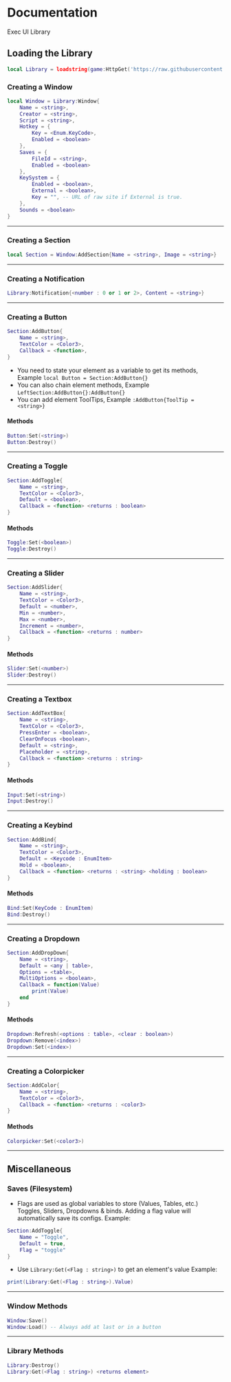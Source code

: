 # Documentation

Exec UI Library

## Loading the Library

```lua
local Library = loadstring(game:HttpGet('https://raw.githubusercontent.com/Player788/Exec-Panel/main/src.lua'))()
```

### Creating a Window

```lua
local Window = Library:Window{
	Name = <string>, 
	Creator = <string>,
	Script = <string>,
	Hotkey = {
		Key = <Enum.KeyCode>, 
		Enabled = <boolean>
	},
	Saves = {
		FileId = <string>,
		Enabled = <boolean>
	},
	KeySystem = {
		Enabled = <boolean>,
		External = <boolean>,
		Key = "", -- URL of raw site if External is true.
	},
	Sounds = <boolean>
}
```

***

### Creating a Section

```lua
local Section = Window:AddSection{Name = <string>, Image = <string>}
```

***

### Creating a Notification

```lua
Library:Notification{<number : 0 or 1 or 2>, Content = <string>}
```

***

### Creating a Button

```lua
Section:AddButton{
	Name = <string>,
	TextColor = <Color3>,
	Callback = <function>,
}
```

* You need to state your element as a variable to get its methods, Example `local Button = Section:AddButton{}`
* You can also chain element methods, Example `LeftSection:AddButton{}:AddButton{}`
* You can add element ToolTips, Example `:AddButton{ToolTip = <string>}`

#### Methods

```lua
Button:Set(<string>)
Button:Destroy()
```

***

### Creating a Toggle

```lua
Section:AddToggle{
	Name = <string>,
	TextColor = <Color3>,
	Default = <boolean>,
	Callback = <function> <returns : boolean>
}
```

#### Methods

```lua
Toggle:Set(<boolean>)
Toggle:Destroy()
```

***

### Creating a Slider

```lua
Section:AddSlider{
	Name = <string>,
	TextColor = <Color3>,
	Default = <number>,
	Min = <number>,
	Max = <number>,
	Increment = <number>,
	Callback = <function> <returns : number>
}
```

#### Methods

```lua
Slider:Set(<number>)
Slider:Destroy()
```

***

### Creating a Textbox

```lua
Section:AddTextBox{
	Name = <string>,
	TextColor = <Color3>,
	PressEnter = <boolean>,
	ClearOnFocus <boolean>,
	Default = <string>,
	Placeholder = <string>,
	Callback = <function> <returns : string>
}

```

#### Methods

```lua
Input:Set(<string>)
Input:Destroy()
```

***

### Creating a Keybind

```lua
Section:AddBind{
	Name = <string>,
	TextColor = <Color3>,
	Default = <Keycode : EnumItem>
	Hold = <boolean>,
	Callback = <function> <returns : <string> <holding : boolean>
}
```

#### Methods

```lua
Bind:Set(KeyCode : EnumItem)
Bind:Destroy()
```

***

### Creating a Dropdown

```lua
Section:AddDropDown{
	Name = <string>,
	Default = <any | table>,
	Options = <table>,
	MultiOptions = <boolean>,
	Callback = function(Value)
		print(Value)
	end
}
```

#### Methods

```lua
Dropdown:Refresh(<options : table>, <clear : boolean>)
Dropdown:Remove(<index>)
Dropdown:Set(<index>)
```

***

### Creating a Colorpicker

```lua
Section:AddColor{
	Name = <string>,
	TextColor = <Color3>,
	Callback = <function> <returns : <color3>
}
```

#### Methods

```lua
Colorpicker:Set(<color3>)
```

***

## Miscellaneous

### Saves (Filesystem)

* Flags are used as global variables to store (Values, Tables, etc.) Toggles, Sliders, Dropdowns & binds. Adding a flag value will automatically save its configs. Example:

```lua
Section:AddToggle{
    Name = "Toggle",
    Default = true,
    Flag = "toggle"
}
```
* Use `Library:Get(<Flag : string>)` to get an element's value
Example:

```lua
print(Library:Get(<Flag : string>).Value)
```
***
### Window Methods
```lua
Window:Save()
Window:Load() -- Always add at last or in a button
```
***
### Library Methods

```lua
Library:Destroy()
Library:Get(<Flag : string>) <returns element>
```

